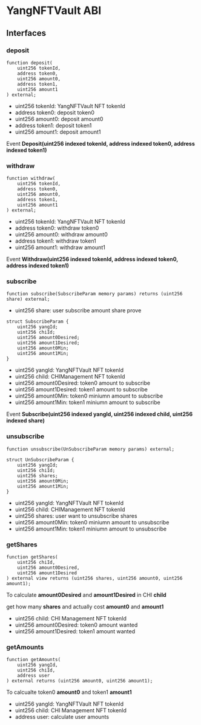 # YangNFTVault ABI

## Interfaces

### deposit

```
function deposit(
    uint256 tokenId,
    address token0,
    uint256 amount0,
    address token1,
    uint256 amount1
) external;
```

* uint256 tokenId: YangNFTVault NFT tokenId
* address token0: deposit token0
* uint256 amount0: deposit amount0
* address token1: deposit token1
* uint256 amount1: deposit amount1

Event **Deposit(uint256 indexed tokenId, address indexed token0, address indexed token1)**

### withdraw

```
function withdraw(
    uint256 tokenId,
    address token0,
    uint256 amount0,
    address token1,
    uint256 amount1
) external;

```

* uint256 tokenId: YangNFTVault NFT tokenId
* address token0: withdraw token0
* uint256 amount0: withdraw amount0
* address token1: withdraw token1
* uint256 amount1: withdraw amount1

Event **Withdraw(uint256 indexed tokenId, address indexed token0, address indexed token1)**

### subscribe

```
function subscribe(SubscribeParam memory params) returns (uint256 share) external;
```

* uint256 share: user subscribe amount share prove

```
struct SubscribeParam {
    uint256 yangId;
    uint256 chiId;
    uint256 amount0Desired;
    uint256 amount1Desired;
    uint256 amount0Min;
    uint256 amount1Min;
}
```

* uint256 yangId: YangNFTVault NFT tokenId
* uint256 chiId: CHIManagement NFT tokenId
* uint256 amount0Desired: token0 amount to subscribe
* uint256 amount1Desired: token1 amount to subscribe
* uint256 amount0Min: token0 miniumn amount to subscribe
* uint256 amount1Min: token1 miniumn amount to subscribe

Event **Subscribe(uint256 indexed yangId, uint256 indexed chiId, uint256 indexed share)**


### unsubscribe

```
function unsubscribe(UnSubscribeParam memory params) external;
```

```
struct UnSubscribeParam {
    uint256 yangId;
    uint256 chiId;
    uint256 shares;
    uint256 amount0Min;
    uint256 amount1Min;
}
```

* uint256 yangId: YangNFTVault NFT tokenId
* uint256 chiId: CHIManagement NFT tokenId
* uint256 shares: user want to unsubscribe shares
* uint256 amount0Min: token0 miniumn amount to unsubscribe
* uint256 amount1Min: token1 miniumn amount to unsubscribe

### getShares

```
function getShares(
    uint256 chiId,
    uint256 amount0Desired,
    uint256 amount1Desired
) external view returns (uint256 shares, uint256 amount0, uint256 amount1);
```

To calculate **amount0Desired** and **amount1Desired** in CHI **chiId** 

get how many **shares** and actually cost **amount0** and **amount1**

* uint256 chiId: CHI Management NFT tokenId
* uint256 amount0Desired: token0 amount wanted
* uint256 amount1Desired: token1 amount wanted

### getAmounts

```
function getAmounts(
    uint256 yangId,
    uint256 chiId,
    address user
) external returns (uint256 amount0, uint256 amount1);
```

To calcualte token0 **amount0** and token1 **amount1**

* uint256 yangId: YangNFTVault NFT tokenId
* uint256 chiId: CHI Management NFT tokenId
* address user: calculate user amounts

